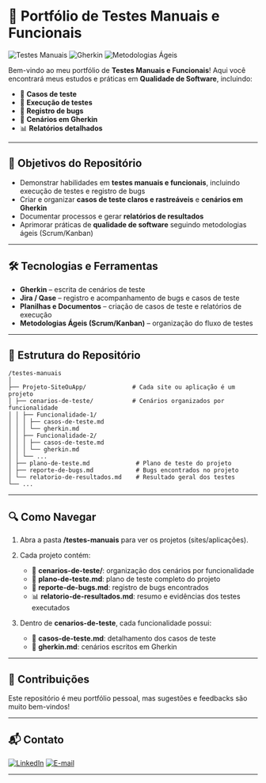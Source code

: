 # 🧪 Portfólio de Testes Manuais e Funcionais

![Testes Manuais](https://img.shields.io/badge/Testes%20Manuais-Qualidade%20QA-blue)
![Gherkin](https://img.shields.io/badge/Gherkin-Cenários%20de%20Teste-orange)
![Metodologias Ágeis](https://img.shields.io/badge/Ágil-Kanban%20|%20Scrum-green)

Bem-vindo ao meu portfólio de **Testes Manuais e Funcionais**! Aqui você encontrará meus estudos e práticas em **Qualidade de Software**, incluindo:

- 📝 **Casos de teste**  
- 🧪 **Execução de testes**  
- 🐞 **Registro de bugs**  
- 📜 **Cenários em Gherkin**  
- 📊 **Relatórios detalhados**

---

## 🎯 Objetivos do Repositório

- Demonstrar habilidades em **testes manuais e funcionais**, incluindo execução de testes e registro de bugs  
- Criar e organizar **casos de teste claros e rastreáveis** e **cenários em Gherkin**  
- Documentar processos e gerar **relatórios de resultados**  
- Aprimorar práticas de **qualidade de software** seguindo metodologias ágeis (Scrum/Kanban)

---

## 🛠 Tecnologias e Ferramentas

- **Gherkin** – escrita de cenários de teste  
- **Jira / Qase** – registro e acompanhamento de bugs e casos de teste  
- **Planilhas e Documentos** – criação de casos de teste e relatórios de execução  
- **Metodologias Ágeis (Scrum/Kanban)** – organização do fluxo de testes

---

## 📂 Estrutura do Repositório

```
/testes-manuais
│
├── Projeto-SiteOuApp/             # Cada site ou aplicação é um projeto
│ ├── cenarios-de-teste/           # Cenários organizados por funcionalidade
│ │ ├── Funcionalidade-1/
│ │ │ ├── casos-de-teste.md
│ │ │ └── gherkin.md
│ │ ├── Funcionalidade-2/
│ │ │ ├── casos-de-teste.md
│ │ │ └── gherkin.md
│ │ └── ...
│ ├── plano-de-teste.md             # Plano de teste do projeto
│ ├── reporte-de-bugs.md            # Bugs encontrados no projeto
│ └── relatorio-de-resultados.md    # Resultado geral dos testes
└── ...
```

---

## 🔍 Como Navegar

1. Abra a pasta **/testes-manuais** para ver os projetos (sites/aplicações).
   
2. Cada projeto contém:
   - 📁 **cenarios-de-teste/**: organização dos cenários por funcionalidade  
   - 📄 **plano-de-teste.md**: plano de teste completo do projeto  
   - 🐞 **reporte-de-bugs.md**: registro de bugs encontrados  
   - 📊 **relatorio-de-resultados.md**: resumo e evidências dos testes executados
       
3. Dentro de **cenarios-de-teste**, cada funcionalidade possui:
   - 📝 **casos-de-teste.md**: detalhamento dos casos de teste  
   - 📜 **gherkin.md**: cenários escritos em Gherkin  

---

## 🤝 Contribuições

Este repositório é meu portfólio pessoal, mas sugestões e feedbacks são muito bem-vindos!  

---

## 📬 Contato

[![LinkedIn](https://img.shields.io/badge/LinkedIn-Guilherme%20Lima-blue?logo=linkedin&logoColor=white)](https://www.linkedin.com/in/guilhermelima-qa)
[![E-mail](https://img.shields.io/badge/E-mail-theguilhermelimas%40gmail.com-red?logo=gmail&logoColor=white)](mailto:theguilhermelimas@gmail.com)

---
